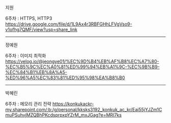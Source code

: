 지원

6주차 : HTTPS, HTTP3
https://drive.google.com/file/d/1L9Ax4r3RBFGHhLFVgVso9-v1ofhg7QMF/view?usp=share_link

<hr>

정예원

6주차 : 이미지 최적화
https://velog.io/@jeongye01/%EC%9D%B4%EB%AF%B8%EC%A7%80-%EC%B5%9C%EC%A0%81%ED%99%94%EB%A1%9C-%EC%9B%B9-%EC%84%B1%EB%8A%A5-%ED%96%A5%EC%83%81%ED%95%98%EA%B8%B0

<hr>

박혜린

6주차 : 메모리 관리 전략
https://konkukackr-my.sharepoint.com/:b:/g/personal/kksks3192_konkuk_ac_kr/Eai55jYJZm1CmuPSuhvjMZQBhPKcdsprpxpYZrM_mxJGag?e=MRI7ks
